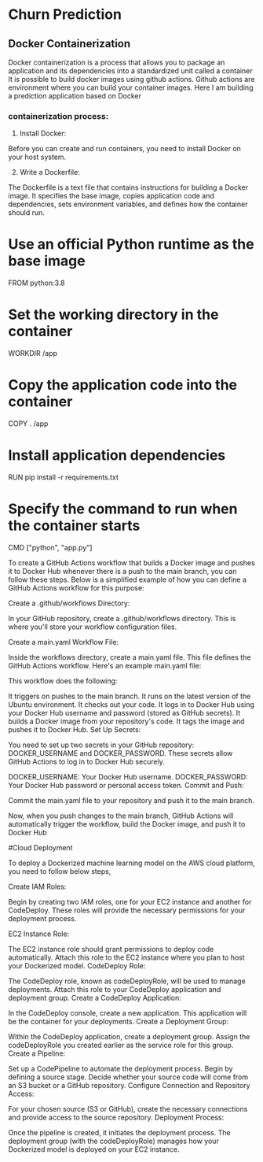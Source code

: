 # Churn Prediction

## Docker Containerization 

Docker containerization is a process that allows you to package an application and its dependencies into a standardized unit called a container
It is possible to build docker images using github actions. Github actions are environment where you can build your container images.
Here I am building a prediction application based on Docker

### containerization process:
1. Install Docker:

Before you can create and run containers, you need to install Docker on your host system. 

2. Write a Dockerfile:

The Dockerfile is a text file that contains instructions for building a Docker image. It specifies the base image, copies application code and dependencies, sets environment variables, and defines how the container should run.

# Use an official Python runtime as the base image
FROM python:3.8

# Set the working directory in the container
WORKDIR /app

# Copy the application code into the container
COPY . /app

# Install application dependencies
RUN pip install -r requirements.txt

# Specify the command to run when the container starts
CMD ["python", "app.py"]


To create a GitHub Actions workflow that builds a Docker image and pushes it to Docker Hub whenever there is a push to the main branch, you can follow these steps. Below is a simplified example of how you can define a GitHub Actions workflow for this purpose:

Create a .github/workflows Directory:

In your GitHub repository, create a .github/workflows directory. This is where you'll store your workflow configuration files.

Create a main.yaml Workflow File:

Inside the workflows directory, create a main.yaml file. This file defines the GitHub Actions workflow. Here's an example main.yaml file:

This workflow does the following:

It triggers on pushes to the main branch.
It runs on the latest version of the Ubuntu environment.
It checks out your code.
It logs in to Docker Hub using your Docker Hub username and password (stored as GitHub secrets).
It builds a Docker image from your repository's code.
It tags the image and pushes it to Docker Hub.
Set Up Secrets:

You need to set up two secrets in your GitHub repository: DOCKER_USERNAME and DOCKER_PASSWORD. These secrets allow GitHub Actions to log in to Docker Hub securely.

DOCKER_USERNAME: Your Docker Hub username.
DOCKER_PASSWORD: Your Docker Hub password or personal access token.
Commit and Push:

Commit the main.yaml file to your repository and push it to the main branch.

Now, when you push changes to the main branch, GitHub Actions will automatically trigger the workflow, build the Docker image, and push it to Docker Hub

#Cloud Deployment

To deploy a Dockerized machine learning model on the AWS cloud platform, you need to follow below steps,

Create IAM Roles:

Begin by creating two IAM roles, one for your EC2 instance and another for CodeDeploy. These roles will provide the necessary permissions for your deployment process.

EC2 Instance Role:

The EC2 instance role should grant permissions to deploy code automatically.
Attach this role to the EC2 instance where you plan to host your Dockerized model.
CodeDeploy Role:

The CodeDeploy role, known as codeDeployRole, will be used to manage deployments.
Attach this role to your CodeDeploy application and deployment group.
Create a CodeDeploy Application:

In the CodeDeploy console, create a new application.
This application will be the container for your deployments.
Create a Deployment Group:

Within the CodeDeploy application, create a deployment group.
Assign the codeDeployRole you created earlier as the service role for this group.
Create a Pipeline:

Set up a CodePipeline to automate the deployment process.
Begin by defining a source stage. Decide whether your source code will come from an S3 bucket or a GitHub repository.
Configure Connection and Repository Access:

For your chosen source (S3 or GitHub), create the necessary connections and provide access to the source repository.
Deployment Process:

Once the pipeline is created, it initiates the deployment process.
The deployment group (with the codeDeployRole) manages how your Dockerized model is deployed on your EC2 instance.